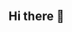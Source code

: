 ## Hi there 👋
<!--
**shekqsl1004-coder/shekqsl1004-coder** is a ✨ _special_ ✨ repository because its `README.md` (this file) appears on your GitHub profile.

I'm **shekqsl1004-coder**  
Welcome to my GitHub profile 🚀  

## 🌱 About Me
- 🎓 Major: Artificial Intelligence
- 💻 Interests: Machine Learning, Computer Vision
- ✨ Goal: To become a great developer!

## ✨ Motto
> 💡 **_This too shall pass._** 

## 📫 Contact
- Email: k1121603ekql@naver.com

